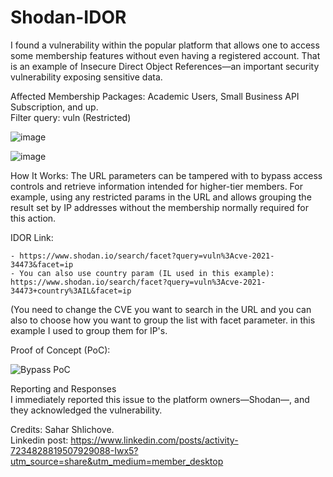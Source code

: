# Shodan-IDOR

I found a vulnerability within the popular platform that allows one to access some membership features without even having a registered account. That is an example of Insecure Direct Object References—an important security vulnerability exposing sensitive data.

Affected Membership Packages: Academic Users, Small Business API Subscription, and up.
<br>
Filter query: vuln (Restricted)

![image](https://github.com/user-attachments/assets/d0c15f10-ef0e-415c-92c7-98f7c26bafb8)

![image](https://github.com/user-attachments/assets/ec27c6b9-059a-4b83-b5a9-322379f3f92a)

How It Works:
The URL parameters can be tampered with to bypass access controls and retrieve information intended for higher-tier members. For example, using any restricted params in the URL and allows grouping the result set by IP addresses without the membership normally required for this action.

IDOR Link: 
```
- https://www.shodan.io/search/facet?query=vuln%3Acve-2021-34473&facet=ip
- You can also use country param (IL used in this example): https://www.shodan.io/search/facet?query=vuln%3Acve-2021-34473+country%3AIL&facet=ip
```

(You need to change the CVE you want to search in the URL and you can also to choose how you want to group the list with facet parameter. in this example I used to group them for IP's.

Proof of Concept (PoC):

![Bypass PoC](https://github.com/user-attachments/assets/aa5ab410-9a0b-419b-b970-2588fc976316)

Reporting and Responses<br>
I immediately reported this issue to the platform owners—Shodan—, and they acknowledged the vulnerability.

Credits: Sahar Shlichove.<br>
Linkedin post: https://www.linkedin.com/posts/activity-7234828819507929088-Iwx5?utm_source=share&utm_medium=member_desktop
